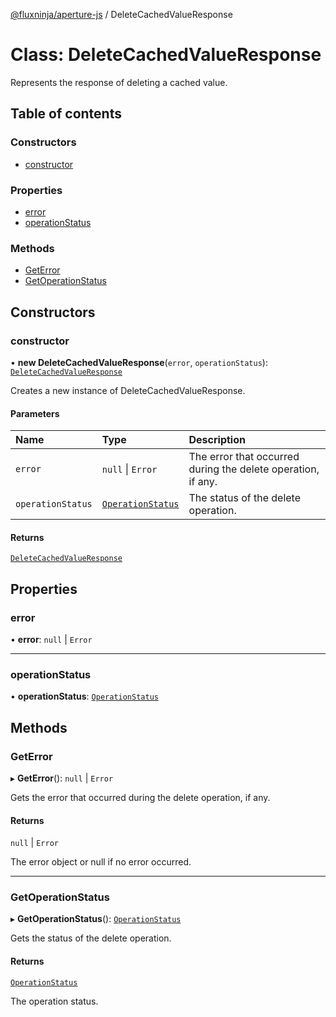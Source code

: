 [@fluxninja/aperture-js](../README.md) / DeleteCachedValueResponse

# Class: DeleteCachedValueResponse

Represents the response of deleting a cached value.

## Table of contents

### Constructors

- [constructor](DeleteCachedValueResponse.md#constructor)

### Properties

- [error](DeleteCachedValueResponse.md#error)
- [operationStatus](DeleteCachedValueResponse.md#operationstatus)

### Methods

- [GetError](DeleteCachedValueResponse.md#geterror)
- [GetOperationStatus](DeleteCachedValueResponse.md#getoperationstatus)

## Constructors

### constructor

• **new DeleteCachedValueResponse**(`error`, `operationStatus`): [`DeleteCachedValueResponse`](DeleteCachedValueResponse.md)

Creates a new instance of DeleteCachedValueResponse.

#### Parameters

| Name | Type | Description |
| :------ | :------ | :------ |
| `error` | ``null`` \| `Error` | The error that occurred during the delete operation, if any. |
| `operationStatus` | [`OperationStatus`](../enums/OperationStatus.md) | The status of the delete operation. |

#### Returns

[`DeleteCachedValueResponse`](DeleteCachedValueResponse.md)

## Properties

### error

• **error**: ``null`` \| `Error`

___

### operationStatus

• **operationStatus**: [`OperationStatus`](../enums/OperationStatus.md)

## Methods

### GetError

▸ **GetError**(): ``null`` \| `Error`

Gets the error that occurred during the delete operation, if any.

#### Returns

``null`` \| `Error`

The error object or null if no error occurred.

___

### GetOperationStatus

▸ **GetOperationStatus**(): [`OperationStatus`](../enums/OperationStatus.md)

Gets the status of the delete operation.

#### Returns

[`OperationStatus`](../enums/OperationStatus.md)

The operation status.
